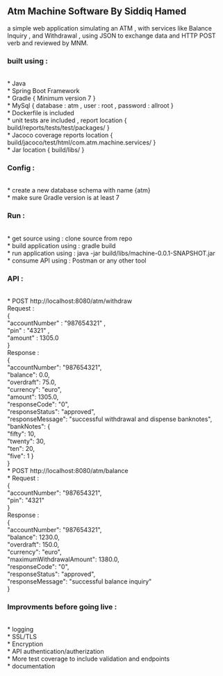 <h2> Atm Machine Software By Siddiq Hamed</h2>
a simple web application simulating an ATM , with services like Balance Inquiry , and Withdrawal , using JSON to exchange data
and HTTP POST verb and reviewed by MNM.

<h3>built using :</h3></br>
 * Java </br>
 * Spring Boot Framework </br>
 * Gradle { Minimum version 7 } </br>
 * MySql { database : atm , user : root , password : allroot } </br>
 * Dockerfile is included </br>
 * unit tests are included , report location { build/reports/tests/test/packages/ }</br>
 * Jacoco coverage reports location { build/jacoco/test/html/com.atm.machine.services/ } </br>
 * Jar location { build/libs/ } </br>


<h3> Config : </h3></br>
 * create a new database schema with name {atm} </br>
 * make sure Gradle version is at least 7 </br>

<h3> Run : </h3></br>
* get source using : clone source from repo </br>
* build application using : gradle build </br>
* run application using : java -jar build/libs/machine-0.0.1-SNAPSHOT.jar </br>
* consume API using : Postman or any other tool </br>

<h3> API : </h3></br>
* POST http://localhost:8080/atm/withdraw </br>
  Request : </br>
  {</br>
    "accountNumber" : "987654321" ,</br>
    "pin" : "4321" ,</br>
    "amount" : 1305.0</br>
  }</br>
  Response :</br>
  {</br>
    "accountNumber": "987654321", </br>
    "balance": 0.0,</br>
    "overdraft": 75.0,</br>
    "currency": "euro",</br>
    "amount": 1305.0,</br>
    "responseCode": "0",</br>
    "responseStatus": "approved",</br>
    "responseMessage": "successful withdrawal and dispense banknotes",</br>
    "bankNotes": {</br>
        "fifty": 10,</br>
        "twenty": 30,</br>
        "ten": 20,</br>
        "five": 1
    }</br>
}</br>
* POST http://localhost:8080/atm/balance </br>
* Request :</br>
  {</br>
    "accountNumber": "987654321",</br>
    "pin": "4321"</br>
  } </br>
  Response :</br>
  {</br>
    "accountNumber": "987654321",</br>
    "balance": 1230.0,</br>
    "overdraft": 150.0,</br>
    "currency": "euro",</br>
    "maximumWithdrawalAmount": 1380.0,</br>
    "responseCode": "0",</br>
    "responseStatus": "approved",</br>
    "responseMessage": "successful balance inquiry"</br>
  }</br>

<h3> Improvments before going live : </h3></br>
 * logging </br>
 * SSL/TLS </br>
 * Encryption </br>
 * API authentication/autherization </br>
 * More test coverage to include validation and endpoints</br>
 * documentation


